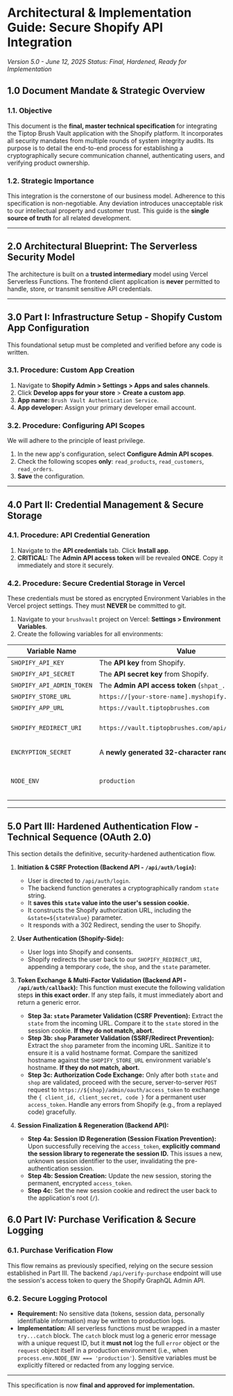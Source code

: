 # **Architectural & Implementation Guide: Secure Shopify API Integration**

*Version 5.0 - June 12, 2025*
*Status: Final, Hardened, Ready for Implementation*

## **1.0 Document Mandate & Strategic Overview**

### **1.1. Objective**
This document is the **final, master technical specification** for integrating the Tiptop Brush Vault application with the Shopify platform. It incorporates all security mandates from multiple rounds of system integrity audits. Its purpose is to detail the end-to-end process for establishing a cryptographically secure communication channel, authenticating users, and verifying product ownership.

### **1.2. Strategic Importance**
This integration is the cornerstone of our business model. Adherence to this specification is non-negotiable. Any deviation introduces unacceptable risk to our intellectual property and customer trust. This guide is the **single source of truth** for all related development.

---

## **2.0 Architectural Blueprint: The Serverless Security Model**

The architecture is built on a **trusted intermediary** model using Vercel Serverless Functions. The frontend client application is **never** permitted to handle, store, or transmit sensitive API credentials.

---

## **3.0 Part I: Infrastructure Setup - Shopify Custom App Configuration**

This foundational setup must be completed and verified before any code is written.

### **3.1. Procedure: Custom App Creation**
1.  Navigate to **Shopify Admin > Settings > Apps and sales channels**.
2.  Click **Develop apps for your store** > **Create a custom app**.
3.  **App name:** `Brush Vault Authentication Service`.
4.  **App developer:** Assign your primary developer email account.

### **3.2. Procedure: Configuring API Scopes**
We will adhere to the principle of least privilege.
1.  In the new app's configuration, select **Configure Admin API scopes**.
2.  Check the following scopes **only**: `read_products`, `read_customers`, `read_orders`.
3.  **Save** the configuration.

---

## **4.0 Part II: Credential Management & Secure Storage**

### **4.1. Procedure: API Credential Generation**
1.  Navigate to the **API credentials** tab. Click **Install app**.
2.  **CRITICAL:** The **Admin API access token** will be revealed **ONCE**. Copy it immediately and store it securely.

### **4.2. Procedure: Secure Credential Storage in Vercel**
These credentials must be stored as encrypted Environment Variables in the Vercel project settings. They must **NEVER** be committed to git.

1.  Navigate to your `brushvault` project on Vercel: **Settings > Environment Variables**.
2.  Create the following variables for all environments:

| Variable Name                 | Value                                                   | Notes                                           |
| ----------------------------- | ------------------------------------------------------- | ----------------------------------------------- |
| `SHOPIFY_API_KEY`             | The **API key** from Shopify.                           | -                                               |
| `SHOPIFY_API_SECRET`          | The **API secret key** from Shopify.                    | -                                               |
| `SHOPIFY_API_ADMIN_TOKEN`     | The **Admin API access token** (`shpat_...`).             | -                                               |
| `SHOPIFY_STORE_URL`           | `https://[your-store-name].myshopify.com`               | -                                               |
| `SHOPIFY_APP_URL`             | `https://vault.tiptopbrushes.com`                       | -                                               |
| `SHOPIFY_REDIRECT_URI`        | `https://vault.tiptopbrushes.com/api/auth/callback`     | **Configuration typo corrected.**               |
| `ENCRYPTION_SECRET`           | A **newly generated 32-character random string.**       | For session encryption.                         |
| `NODE_ENV`                    | `production`                                            | To control logging and library behavior.        |

---

## **5.0 Part III: Hardened Authentication Flow - Technical Sequence (OAuth 2.0)**

This section details the definitive, security-hardened authentication flow.

1.  **Initiation & CSRF Protection (Backend API - `/api/auth/login`):**
    *   User is directed to `/api/auth/login`.
    *   The backend function generates a cryptographically random `state` string.
    *   It **saves this `state` value into the user's session cookie.**
    *   It constructs the Shopify authorization URL, including the `&state=${stateValue}` parameter.
    *   It responds with a 302 Redirect, sending the user to Shopify.

2.  **User Authentication (Shopify-Side):**
    *   User logs into Shopify and consents.
    *   Shopify redirects the user back to our `SHOPIFY_REDIRECT_URI`, appending a temporary `code`, the `shop`, and the `state` parameter.

3.  **Token Exchange & Multi-Factor Validation (Backend API - `/api/auth/callback`):**
    This function must execute the following validation steps **in this exact order**. If any step fails, it must immediately abort and return a generic error.
    *   **Step 3a: `state` Parameter Validation (CSRF Prevention):** Extract the `state` from the incoming URL. Compare it to the `state` stored in the session cookie. **If they do not match, abort.**
    *   **Step 3b: `shop` Parameter Validation (SSRF/Redirect Prevention):** Extract the `shop` parameter from the incoming URL. Sanitize it to ensure it is a valid hostname format. Compare the sanitized hostname against the `SHOPIFY_STORE_URL` environment variable's hostname. **If they do not match, abort.**
    *   **Step 3c: Authorization Code Exchange:** Only after both `state` and `shop` are validated, proceed with the secure, server-to-server `POST` request to `https://${shop}/admin/oauth/access_token` to exchange the `{ client_id, client_secret, code }` for a permanent user `access_token`. Handle any errors from Shopify (e.g., from a replayed code) gracefully.

4.  **Session Finalization & Regeneration (Backend API):**
    *   **Step 4a: Session ID Regeneration (Session Fixation Prevention):** Upon successfully receiving the `access_token`, **explicitly command the session library to regenerate the session ID.** This issues a new, unknown session identifier to the user, invalidating the pre-authentication session.
    *   **Step 4b: Session Creation:** Update the new session, storing the permanent, encrypted `access_token`.
    *   **Step 4c:** Set the new session cookie and redirect the user back to the application's root (`/`).

## **6.0 Part IV: Purchase Verification & Secure Logging**

### **6.1. Purchase Verification Flow**
This flow remains as previously specified, relying on the secure session established in Part III. The backend `/api/verify-purchase` endpoint will use the session's access token to query the Shopify GraphQL Admin API.

### **6.2. Secure Logging Protocol**
*   **Requirement:** No sensitive data (tokens, session data, personally identifiable information) may be written to production logs.
*   **Implementation:** All serverless functions must be wrapped in a master `try...catch` block. The `catch` block must log a generic error message with a unique request ID, but it **must not** log the full `error` object or the `request` object itself in a production environment (i.e., when `process.env.NODE_ENV === 'production'`). Sensitive variables must be explicitly filtered or redacted from any logging service.

---

This specification is now **final and approved for implementation.**